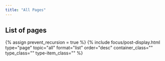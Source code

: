 ```yaml
---
title: "All Pages"
---
```



## List of pages
{% assign prevent_recursion = true %}
{% include focus/post-display.html type="page" topic="all" format="list" order="desc" container_class="" type_class="" type-item_class="" %}     